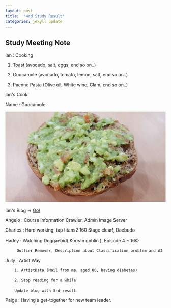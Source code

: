 ```yaml
---
layout: post
title:  "4rd Study Result"
categories: jekyll update
---
```


## Study Meeting Note

Ian : Cooking


1. Toast (avocado, salt, eggs, end so on..)

2. Guocamole (avocado, tomato, lemon, salt, end so on..)

3. Paenne Pasta (Olive oil, White wine, Clam, end so on..)

Ian's Cook'

Name : Guocamole

![Image of Ian's cook](https://github.com/CharlesAnHalJulige/CharlesAnHalJulige.github.io/blob/master/_resources/Ian's_cook.jpeg?raw=true, "Ian's cook")

Ian's Blog -> [Go!](http://www.litlwing.net)



Angelo : Course Information Crawler, Admin Image Server



Charles : Hard working, tap titans2 160 Stage clear!, Daebudo



Harley : Watching Doggaebid( Korean goblin ), Episode 4 ~ 16화

         Outlier Remover, Description about Classification problem and AI



Jully : Artist Way 

        1. ArtistData (Mail from me, aged 80, having diabetes)

        2. Stop reading for a while

        Update blog with 3rd result.



Paige : Having a get-together for new team leader.
